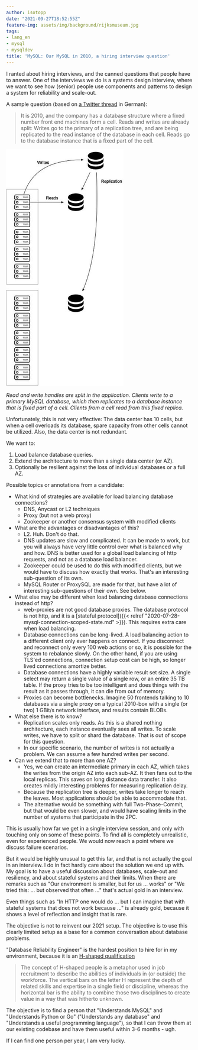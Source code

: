 ```yaml
---
author: isotopp
date: "2021-09-27T18:52:55Z"
feature-img: assets/img/background/rijksmuseum.jpg
tags:
- lang_en
- mysql
- mysqldev
title: 'MySQL: Our MySQL in 2010, a hiring interview question'
---
```


I ranted about hiring interviews, and the canned questions that people have to answer.
One of the interviews we do is a systems design interview, where we want to see how (senior) people use components and patterns to design a system for reliability and scale-out.

A sample question (based on [a Twitter thread](https://twitter.com/isotopp/status/1442443978985586691) in German):

> It is 2010, and the company has a database structure where a fixed number front end machines form a cell.
> Reads and writes are already split:
> Writes go to the primary of a replication tree, and are being replicated to the read instance of the database in each cell.
> Reads go to the database instance that is a fixed part of the cell.

![](/uploads/2021/09/mysql-2010-1.jpg)

*Read and write handles are split in the application. Clients write to a primary MySQL database, which then replicates to a database instance that is fixed part of a cell. Clients from a cell read from this fixed replica.*

Unfortunately, this is not very effective:
The data center has 10 cells, but when a cell overloads its database, spare capacity from other cells cannot be utilized.
Also, the data center is not redundant.

We want to:

1. Load balance database queries.
2. Extend the architecture to more than a single data center (or AZ).
3. Optionally be resilient against the loss of individual databases or a full AZ.

Possible topics or annotations from a candidate:

- What kind of strategies are available for load balancing database connections?
  - DNS, Anycast or L2 techniques
  - Proxy (but not a web proxy)
  - Zookeeper or another consensus system with modified clients
- What are the advantages or disadvantages of this?
  - L2. Huh. Don't do that.
  - DNS updates are slow and complicated. It can be made to work, but you will always have very little control over what is balanced why and how. DNS is better used for a global load balancing of http requests, and not as a database load balancer.
  - Zookeeper could be used to do this with modified clients, but we would have to discuss how exactly that works. That's an interesting sub-question of its own.
  - MySQL Router or ProxySQL are made for that, but have a lot of interesting sub-questions of their own. See below.
- What else may be different when load balancing database connections instead of http? 
    - web-proxies are not good database proxies. The database protocol is not http, and it is a [stateful protocol]({{< relref "2020-07-28-mysql-connection-scoped-state.md" >}}). This requires extra care when load balancing.
  - Database connections can be long-lived. A load balancing action to a different client only ever happens on connect. If you disconnect and reconnect only every 100 web actions or so, it is possible for the system to rebalance slowly. On the other hand, if you are using TLS'ed connections, connection setup cost can be high, so longer lived connections amortize better.
  - Database connections have a highly variable result set size. A single select may return a single value of a single row, or an entire 35 TB table. If the proxy tries to be too intelligent and does things with the result as it passes through, it can die from out of memory.
  - Proxies can become bottlenecks. Imagine 50 frontends talking to 10 databases via a single proxy on a typical 2010-box with a single (or two) 1 GBit/s network interface, and results contain BLOBs.
- What else there is to know?
  - Replication scales only reads. As this is a shared nothing architecture, each instance eventually sees all writes. To scale writes, we have to split or shard the database. That is out of scope for this question.
  - In our specific scenario, the number of writes is not actually a problem. We can assume a few hundred writes per second.
- Can we extend that to more than one AZ?
  - Yes, we can create an intermediate primary in each AZ, which takes the writes from the origin AZ into each sub-AZ. It then fans out to the local replicas. This saves on long distance data transfer. It also creates mildly interesting problems for measuring replication delay. 
  - Because the replication tree is deeper, writes take longer to reach the leaves. Most applications should be able to accommodate that.
  - The alternative would be something with full Two-Phase-Commit, but that would be even slower, and would have scaling limits in the number of systems that participate in the 2PC.

This is usually how far we get in a single interview session, and only with touching only on some of these points.
To find all is completely unrealistic, even for experienced people.
We would now reach a point where we discuss failure scenarios.

But it would be highly unusual to get this far, and that is not actually the goal in an interview.
I do in fact hardly care about the solution we end up with.
My goal is to have a useful discussion about databases, scale-out and resiliency, and about stateful systems and their limits.
When there are remarks such as "Our environment is smaller, but for us ... works" or "We tried this: ... but observed that often ..." that's actual gold in an interview.

Even things such as "In HTTP one would do ... but I can imagine that with stateful systems that does not work because ..." is already gold, because it shows a level of reflection and insight that is rare.

The objective is not to reinvent our 2021 setup. The objective is to use this clearly limited setup as a base for a common conversation about database problems.

"Database Reliability Engineer" is the hardest position to hire for in my environment, because it is an [H-shaped qualification](https://clausraasted.medium.com/t-shaped-consultants-are-great-but-heres-why-you-should-consider-being-h-shaped-instead-72fadf097da9)

> The concept of H-shaped people is a metaphor used in job recruitment to describe the abilities of individuals in (or outside) the workforce. The vertical bars on the letter H represent the depth of related skills and expertise in a single field or discipline, whereas the horizontal bar is the ability to combine those two disciplines to create value in a way that was hitherto unknown.

The objective is to find a person that "Understands MySQL" and "Understands Python or Go" ("Understands any database" and "Understands a useful programming language"), so that I can throw them at our existing codebase and have them useful within 3-6 months - ugh.

If I can find one person per year, I am very lucky.
